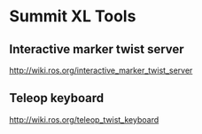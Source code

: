 # Summit XL Tools

## Interactive marker twist server
http://wiki.ros.org/interactive_marker_twist_server

## Teleop keyboard
http://wiki.ros.org/teleop_twist_keyboard
